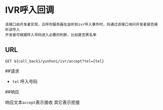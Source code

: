 # IVR呼入回调

```
该接口由开发者实现，云呼你服务器在监听到ivr呼入事件时，将通过该接口询问开发者是否接听该呼入
开发者可根据呼入号码进入必要的判断，比如是否黑名单
```

## URL

```
GET ${call_back}/yunhuni/ivr/accept?tel={tel}
```

##请求
- `tel` 呼入号码

##响应

响应文本`accept`表示接收
其它表示拒接



